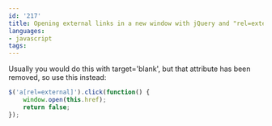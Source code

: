 ```yaml
---
id: '217'
title: Opening external links in a new window with jQuery and "rel=external"
languages:
- javascript
tags:
---
```

Usually you would do this with target='blank', but that attribute has been removed, so use this instead:


```javascript
$('a[rel=external]').click(function() {
	window.open(this.href); 
	return false;
});
```
    

